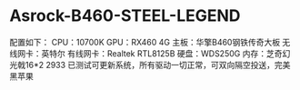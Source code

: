# Asrock-B460-STEEL-LEGEND
配置如下：
CPU：10700K
GPU：RX460 4G
主板：华擎B460钢铁传奇大板
无线网卡：英特尔
有线网卡：Realtek RTL8125B
硬盘：WDS250G
内存：芝奇幻光戟16*2 2933
已测试可更新系统，所有驱动一切正常，可双向隔空投送，完美黑苹果
